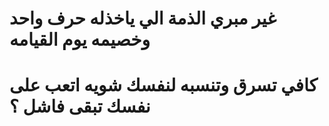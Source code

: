 # غير مبري الذمة الي ياخذله حرف واحد وخصيمه يوم القيامه 
# كافي تسرق وتنسبه لنفسك شويه اتعب على نفسك تبقى فاشل ؟
